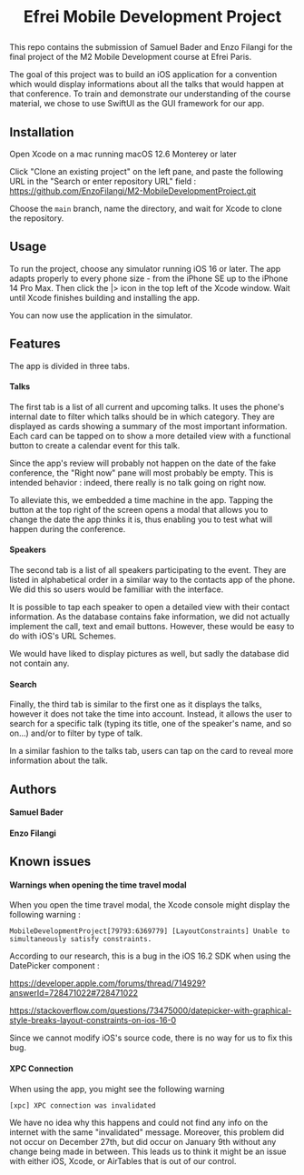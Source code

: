 
# <p align="center">Efrei Mobile Development Project</p>
  
This repo contains the submission of Samuel Bader and Enzo Filangi for the final project of the M2 Mobile Development course at Efrei Paris.

The goal of this project was to build an iOS application for a convention which would display informations about all the talks that would happen at that conference. To train and demonstrate our understanding of the course material, we chose to use SwiftUI as the GUI framework for our app.
        
## Installation
Open Xcode on a mac running macOS 12.6 Monterey or later

Click "Clone an existing project" on the left pane, and paste the following URL in the "Search or enter repository URL" field : https://github.com/EnzoFilangi/M2-MobileDevelopmentProject.git

Choose the `main` branch, name the directory, and wait for Xcode to clone the repository.
        
## Usage
To run the project, choose any simulator running iOS 16 or later. The app adapts properly to every phone size - from the iPhone SE up to the iPhone 14 Pro Max. Then click the |> icon in the top left of the Xcode window. Wait until Xcode finishes building and installing the app.

You can now use the application in the simulator.

## Features
The app is divided in three tabs.

#### Talks
The first tab is a list of all current and upcoming talks. It uses the phone's internal date to filter which talks should be in which category. They are displayed as cards showing a summary of the most important information. Each card can be tapped on to show a more detailed view with a functional button to create a calendar event for this talk.

Since the app's review will probably not happen on the date of the fake conference, the "Right now" pane will most probably be empty. This is intended behavior : indeed, there really is no talk going on right now.

To alleviate this, we embedded a time machine in the app. Tapping the button at the top right of the screen opens a modal that allows you to change the date the app thinks it is, thus enabling you to test what will happen during the conference.

#### Speakers
The second tab is a list of all speakers participating to the event. They are listed in alphabetical order in a similar way to the contacts app of the phone. We did this so users would be familliar with the interface.

It is possible to tap each speaker to open a detailed view with their contact information. As the database contains fake information, we did not actually implement the call, text and email buttons. However, these would be easy to do with iOS's URL Schemes.

We would have liked to display pictures as well, but sadly the database did not contain any.

#### Search
Finally, the third tab is similar to the first one as it displays the talks, however it does not take the time into account. Instead, it allows the user to search for a specific talk (typing its title, one of the speaker's name, and so on...) and/or to filter by type of talk.

In a similar fashion to the talks tab, users can tap on the card to reveal more information about the talk.
        
## Authors
#### Samuel Bader
#### Enzo Filangi

## Known issues
#### Warnings when opening the time travel modal
When you open the time travel modal, the Xcode console might display the following warning :
```
MobileDevelopmentProject[79793:6369779] [LayoutConstraints] Unable to simultaneously satisfy constraints.
```
According to our research, this is a bug in the iOS 16.2 SDK when using the DatePicker component :

https://developer.apple.com/forums/thread/714929?answerId=728471022#728471022

https://stackoverflow.com/questions/73475000/datepicker-with-graphical-style-breaks-layout-constraints-on-ios-16-0

Since we cannot modify iOS's source code, there is no way for us to fix this bug.

#### XPC Connection
When using the app, you might see the following warning
```
[xpc] XPC connection was invalidated
```

We have no idea why this happens and could not find any info on the internet with the same "invalidated" message. Moreover, this problem did not occur on December 27th, but did occur on January 9th without any change being made in between. This leads us to think it might be an issue with either iOS, Xcode, or AirTables that is out of our control.
